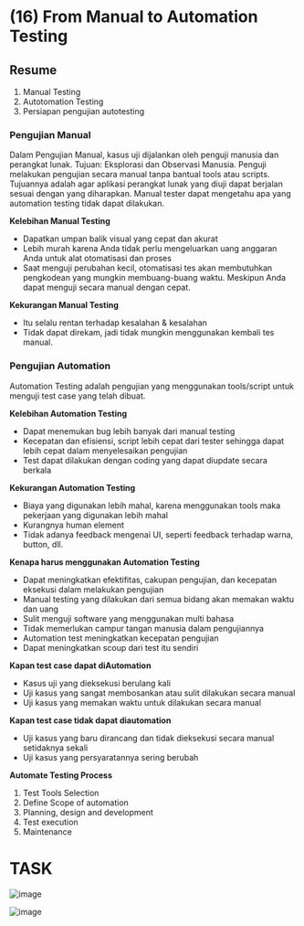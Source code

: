 # (16) From Manual to Automation Testing
## Resume
1. Manual Testing
2. Autotomation Testing
3. Persiapan pengujian autotesting

### **Pengujian Manual**

Dalam Pengujian Manual, kasus uji dijalankan oleh penguji manusia dan perangkat lunak. Tujuan: Eksplorasi dan Observasi Manusia. Penguji melakukan pengujian secara manual tanpa bantual tools atau scripts. Tujuannya adalah agar aplikasi perangkat lunak yang diuji dapat berjalan sesuai dengan yang diharapkan. Manual tester dapat mengetahu apa yang automation testing tidak dapat dilakukan.

**Kelebihan Manual Testing**

- Dapatkan umpan balik visual yang cepat dan akurat
- Lebih murah karena Anda tidak perlu mengeluarkan uang anggaran Anda untuk alat otomatisasi dan proses
- Saat menguji perubahan kecil, otomatisasi tes akan membutuhkan pengkodean yang mungkin membuang-buang waktu. Meskipun Anda dapat menguji secara manual dengan cepat.

**Kekurangan Manual Testing**

- Itu selalu rentan terhadap kesalahan & kesalahan
- Tidak dapat direkam, jadi tidak mungkin
menggunakan kembali tes manual.

### Pengujian Automation

Automation Testing adalah pengujian yang menggunakan tools/script untuk menguji test case yang telah dibuat. 

**Kelebihan Automation Testing**

- Dapat menemukan bug lebih banyak dari manual testing
- Kecepatan dan efisiensi, script lebih cepat dari tester sehingga dapat lebih cepat dalam menyelesaikan pengujian
- Test dapat dilakukan dengan coding yang dapat diupdate secara berkala

**Kekurangan Automation Testing**

- Biaya yang digunakan lebih mahal, karena menggunakan tools maka pekerjaan yang digunakan lebih mahal
- Kurangnya human element
- Tidak adanya feedback mengenai UI, seperti feedback terhadap warna, button, dll.

**Kenapa harus menggunakan Automation Testing**

- Dapat meningkatkan efektifitas, cakupan pengujian, dan kecepatan eksekusi dalam melakukan pengujian
- Manual testing yang dilakukan dari semua bidang akan memakan waktu dan uang
- Sulit menguji software yang menggunakan multi bahasa
- Tidak memerlukan campur tangan manusia dalam pengujiannya
- Automation test meningkatkan kecepatan pengujian
- Dapat meningkatkan scoup dari test itu sendiri

**Kapan test case dapat diAutomation** 

- Kasus uji yang dieksekusi berulang kali
- Uji kasus yang sangat membosankan atau sulit dilakukan secara manual
- Uji kasus yang memakan waktu untuk dilakukan secara manual

**Kapan test case tidak dapat diautomation**

- Uji kasus yang baru dirancang dan tidak dieksekusi secara manual setidaknya sekali
- Uji kasus yang persyaratannya sering berubah

**Automate Testing Process**

1. Test Tools Selection
2. Define Scope of automation
3. Planning, design and development
4. Test execution
5. Maintenance

# TASK
![image](https://user-images.githubusercontent.com/75010847/158918210-5ed1034f-5c55-4e3b-b657-c397bf87ab93.png)

![image](https://user-images.githubusercontent.com/75010847/158918234-c0d79121-8c83-432e-be28-1b4fa69c2f75.png)
